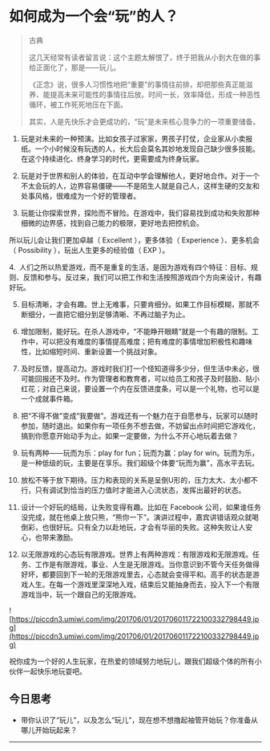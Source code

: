 # 如何成为一个会“玩”的人？

> 古典
> 
> 这几天经常有读者留言说：这个主题太解恨了，终于把我从小到大在做的事给正面化了，那是——玩儿。
> 
> 《正念》说，很多人习惯性地把“重要”的事情往前排，却把那些真正能滋养、能提高未来可能性的事情往后放。时间一长，效率降低，形成一种恶性循环，被工作死死地压在下面。
> 
> 其实，人是先快乐才会更成功的，“玩”是未来核心竞争力的一项重要储备。

1. 玩是对未来的一种预演。比如女孩子过家家，男孩子打仗，企业家从小卖报纸。一个小时候没有玩透的人，长大后会莫名其妙地发现自己缺少很多技能。在这个持续进化、终身学习的时代，更需要成为终身玩家。

2. 玩是对于世界和别人的体验，在互动中学会理解他人，更好地合作。对于一个不太会玩的人，边界容易僵硬——不是陌生人就是自己人，这样生硬的交友和处事风格，很难成为一个好的管理者。

3. 玩能让你探索世界，探险而不冒险。在游戏中，我们容易找到成功和失败那种细微的边界感，找到自己能力的极限，更好地去把控机会。

所以玩儿会让我们更加卓越（ Excellent ），更多体验（ Experience ）、更多机会（ Possibility ），玩出人生更多的经验值（ EXP ）。

4.  人们之所以热爱游戏，而不是重复的生活，是因为游戏有四个特征：目标、规则、反馈和参与。反过来，我们可以把工作和生活按照游戏四个方向来设计，有趣好玩。

5. 目标清晰，才会有趣。世上无难事，只要肯细分。如果工作目标模糊，那就不断细分，一直把它细分到足够清晰、不再过脑子为止。

6. 增加限制，能好玩。在杀人游戏中，“不能睁开眼睛”就是一个有趣的限制。工作中，可以把没有难度的事情提高难度；把有难度的事情增加积极性和趣味性，比如缩短时间、重新设置一个挑战对象。

7. 及时反馈，提高动力。游戏时我们打一个怪知道得多少分，但生活中未必，很可能回报还不及时。作为管理者和教育者，可以给员工和孩子及时鼓励、贴小红花；对自己来说，要设置一个内在反馈进度条，可以是一个礼物，也可以是一个成就事件箱。

8. 把“不得不做”变成“我要做”。游戏还有一个魅力在于自愿参与，玩家可以随时参加，随时退出。如果你有一项任务不想去做，不妨留出点时间把它游戏化，搞到你愿意开始动手为止。如果一定要做，为什么不开心地玩着去做？

9. 玩有两种——玩而为乐：play for fun；玩而为赢：play for win。玩而为乐，是一种低级的玩，主要是在享乐。我们超级个体要“玩而为赢”，高水平去玩。

10. 放松不等于放下期待。压力和表现的关系是呈倒U形的，压力太大、太小都不行，只有调试到恰当的压力值时才能进入心流状态，发挥出最好的状态。

11. 设计一个好玩的结局，让失败变得有趣。比如在 Facebook 公司，如果谁任务没完成，就在他桌上放只熊，“熊你一下”。演讲过程中，嘉宾讲错话观众就喝倒彩，也很好玩。只有全力以赴地玩，才会有华丽的失败。这种失败让人安心，也带来激励。

12. 以无限游戏的心态玩有限游戏。世界上有两种游戏：有限游戏和无限游戏。任务、工作是有限游戏，事业、人生是无限游戏。当你意识到不管今天任务做得好坏，都要回到下一轮的无限游戏里去，心态就会变得平和。高手的状态是游戏人生。在每一个游戏里深深地入戏，结束后又能抽身而去，投入下一个有限游戏当中，玩一个跟自己的无限游戏。

![https://piccdn3.umiwi.com/img/201706/01/201706011722100332798449.jpg](https://piccdn3.umiwi.com/img/201706/01/201706011722100332798449.jpg)

祝你成为一个好的人生玩家，在热爱的领域努力地玩儿，跟我们超级个体的所有小伙伴一起快乐地玩耍吧。

## 今日思考

* 带你认识了“玩儿”，以及怎么“玩儿”，现在想不想撸起袖管开始玩？你准备从哪儿开始玩起来？

---
